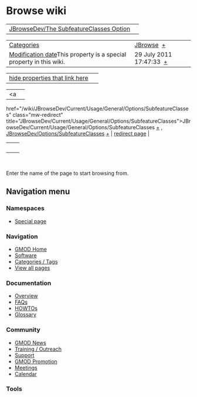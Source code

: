 



<span id="top"></span>




# <span dir="auto">Browse wiki</span>






|  |  |
|----|----|
| [JBrowseDev/The SubfeatureClasses Option](/wiki/JBrowseDev/The_SubfeatureClasses_Option "JBrowseDev/The SubfeatureClasses Option") |  |

|  |  |
|----|----|
| [Categories](/wiki/Special%3ACategories "Special%3ACategories") | <span class="smwb-value">[JBrowse](/wiki/Category%3AJBrowse "Category%3AJBrowse")  <span class="smwsearch">[+](/wiki/Special%3ASearchByProperty/JBrowse "Special%3ASearchByProperty/JBrowse")</span></span> |
| <span class="smw-highlighter" data-type="1" state="inline" data-title="Property"><span class="smwbuiltin">[Modification date](/wiki/Property:Modification_date "Property:Modification date")</span><span class="smwttcontent">This property is a special property in this wiki.</span></span> | <span class="smwb-value">29 July 2011 17:47:33  <span class="smwsearch">[+](/wiki/Special%3ASearchByProperty/Modification-20date/29-20July-202011-2017:47:33 "Special%3ASearchByProperty/Modification-20date/29-20July-202011-2017:47:33")</span></span> |

<span id="smw_browse_incoming"></span>

|  |  |
|----|----|
| [hide properties that link here](/mediawiki/index.php?title=Special:Browse&offset=0&dir=out&article=JBrowseDev%2FThe+SubfeatureClasses+Option)  |  |

|  |  |
|----|----|
| <span class="smwb-ivalue"><a
href="/wiki/JBrowseDev/Current/Usage/General/Options/SubfeatureClasses"
class="mw-redirect"
title="JBrowseDev/Current/Usage/General/Options/SubfeatureClasses">JBrowseDev/Current/Usage/General/Options/SubfeatureClasses</a> <span class="smwbrowse">[+](/wiki/Special%3ABrowse/JBrowseDev-2FCurrent-2FUsage-2FGeneral-2FOptions-2FSubfeatureClasses "Special%3ABrowse/JBrowseDev-2FCurrent-2FUsage-2FGeneral-2FOptions-2FSubfeatureClasses")</span></span> , <span class="smwb-ivalue"><a href="/wiki/JBrowseDev/Options/SubfeatureClasses" class="mw-redirect"
title="JBrowseDev/Options/SubfeatureClasses">JBrowseDev/Options/SubfeatureClasses</a> <span class="smwbrowse">[+](/wiki/Special%3ABrowse/JBrowseDev-2FOptions-2FSubfeatureClasses "Special%3ABrowse/JBrowseDev-2FOptions-2FSubfeatureClasses")</span></span> | [redirect page](/wiki/Special:ListRedirects "Special:ListRedirects") |

|     |     |
|-----|-----|
|     |     |

 

Enter the name of the page to start browsing from.  








## Navigation menu



### Namespaces

- <span id="ca-nstab-special">[Special
  page](/wiki/Special%3ABrowse/JBrowseDev-2FThe_SubfeatureClasses_Option "This is a special page, you cannot edit the page itself")</span>






### Navigation



- <span id="n-GMOD-Home">[GMOD Home](/wiki/Main_Page)</span>
- <span id="n-Software">[Software](/wiki/GMOD_Components)</span>
- <span id="n-Categories-.2F-Tags">[Categories /
  Tags](/wiki/Categories)</span>
- <span id="n-View-all-pages">[View all
  pages](/wiki/Special:AllPages)</span>




### Documentation



- <span id="n-Overview">[Overview](/wiki/Overview)</span>
- <span id="n-FAQs">[FAQs](/wiki/Category%3AFAQ)</span>
- <span id="n-HOWTOs">[HOWTOs](/wiki/Category%3AHOWTO)</span>
- <span id="n-Glossary">[Glossary](/wiki/Glossary)</span>




### Community



- <span id="n-GMOD-News">[GMOD News](/wiki/GMOD_News)</span>
- <span id="n-Training-.2F-Outreach">[Training /
  Outreach](/wiki/Training_and_Outreach)</span>
- <span id="n-Support">[Support](/wiki/Support)</span>
- <span id="n-GMOD-Promotion">[GMOD
  Promotion](/wiki/GMOD_Promotion)</span>
- <span id="n-Meetings">[Meetings](/wiki/Meetings)</span>
- <span id="n-Calendar">[Calendar](/wiki/Calendar)</span>




### Tools












<!-- -->




